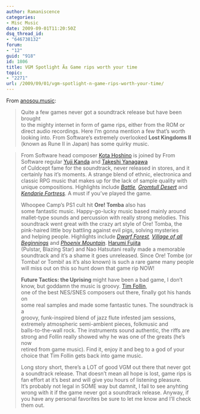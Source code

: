 ```yaml
---
author: Ramaniscence
categories:
- Misc Music
date: 2009-09-01T11:20:50Z
dsq_thread_id:
- "646738132"
forum:
- "12"
guid: "918"
id: 1806
title: VGM Spotlight Ã± Game rips worth your time
topic:
- "2271"
url: /2009/09/01/vgm-spotlight-n-game-rips-worth-your-time/
---
```


From <a href="http://anosou.com/?p=185" target="_blank">anosou.music</a>:

<blockquote style="">
  <p>
    Quite a few games never got a soundtrack release but have been brought<br /> to the mighty internet in form of game rips, either from the ROM or<br /> direct audio recordings. Here I&rsquo;m gonna mention a few that&rsquo;s worth<br /> looking into. From Software&rsquo;s extremely overlooked <strong>Lost Kingdoms II</strong> (known as Rune II in Japan) has some quirky music.
  </p>
</blockquote>

<blockquote style="">
  <p>
    From Software head composer <a target="_blank" href="http://vgmdb.net/artist/3031">Kota Hoshino</a> is joined by From Software regular <a target="_blank" href="http://vgmdb.net/artist/680">Yuji Kanda</a> and <a target="_blank" href="http://vgmdb.net/artist/400">Takeshi Yanagawa</a><br /> of Culdcept fame for the soundtrack, never released in stores, and it<br /> certainly has it&rsquo;s moments. A strange blend of ethnic, electronica and<br /> classic RPG music that makes up for the lack of sample quality with<br /> unique compositions. Highlights include <em><a target="_blank" href="http://www.youtube.com/watch?v=6Zik1AJIEpM&#038;fmt=18">Battle</a>, <a target="_blank" href="http://www.youtube.com/watch?v=wvQCPBYftz4&#038;fmt=18">Gromtull Desert</a> </em>and <a target="_blank" href="http://www.youtube.com/watch?v=6ABfSpvCj6M&#038;fmt=18"><em>Kendarie Fortress</em></a>. A must if you&rsquo;ve played the game.
  </p>
  
  <p>
    Whoopee Camp&rsquo;s PS1 cult hit <strong>Ore! Tomba</strong> also has<br /> some fantastic music. Happy-go-lucky music based mainly around<br /> mallet-type sounds and percussion with really strong melodies. This<br /> soundtrack went great with the crazy art style of Ore! Tomba, the<br /> pink-haired little boy battling against evil pigs, solving mysteries<br /> and helping people. Highlights include <em><a target="_blank" href="http://www.youtube.com/watch?v=vp8AQuo2i0Y&#038;fmt=18">Dwarf Forest</a>, <a target="_blank" href="http://www.youtube.com/watch?v=Iqr13V62jug&#038;fmt=18">Village of all Beginnings</a> </em>and <a target="_blank" href="http://www.youtube.com/watch?v=tgyezT-C604&#038;fmt=18"><em>Phoenix Mountain</em></a>. <a target="_blank" href="http://vgmdb.net/artist/1455">Harumi Fujita</a><br /> (Pulstar, Blazing Star) and Nao Hatsutani really made a memorable<br /> soundtrack and it&rsquo;s a shame it goes unreleased. Since Ore! Tombe (or<br /> Tomba! or Tombi! as it&rsquo;s also known) is such a rare game many people<br /> will miss out on this so hunt down that game rip NOW!<strong><br /> </strong>
  </p>
  
  <p>
    <strong>Future Tactics: the Uprising </strong>might have been a bad game, I don&rsquo;t know, but goddamn the music is groovy. <a target="_blank" href="http://vgmdb.net/artist/1301">Tim Follin</a>,<br /> one of the best NES/SNES composers out there, finally got his hands on<br /> some real samples and made some fantastic tunes. The soundtrack is a<br /> groovy, funk-inspired blend of jazz flute infested jam sessions,<br /> extremely atmospheric semi-ambient pieces, folkmusic and<br /> balls-to-the-wall rock. The instruments sound authentic, the riffs are<br /> strong and Follin really showed why he was one of the greats (he&rsquo;s now<br /> retired from game music). Find it, enjoy it and beg to a god of your<br /> choice that Tim Follin gets back into game music.
  </p>
  
  <p>
    Long story short, there&rsquo;s a LOT of good VGM out there that never got<br /> a soundtrack release. That doesn&rsquo;t mean all hope is lost, game rips is<br /> fan effort at it&rsquo;s best and will give you hours of listening pleasure.<br /> It&rsquo;s probably not legal in SOME way but damnit, I fail to see anyhting<br /> wrong with it if the game never got a soundtrack release. Anyway, if<br /> you have any personal favorites be sure to let me know and I&rsquo;ll check<br /> them out.
  </p>
</blockquote>